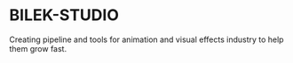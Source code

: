 # BILEK-STUDIO
Creating pipeline and tools for animation and visual effects industry to help them grow fast.
